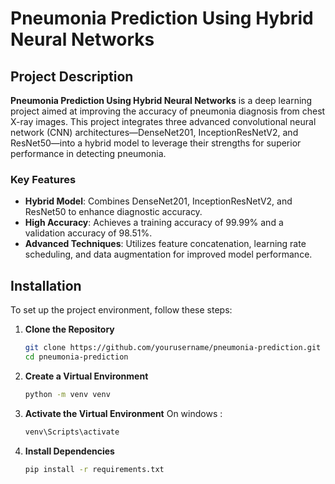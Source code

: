 # Pneumonia Prediction Using Hybrid Neural Networks

## Project Description

**Pneumonia Prediction Using Hybrid Neural Networks** is a deep learning project aimed at improving the accuracy of pneumonia diagnosis from chest X-ray images. This project integrates three advanced convolutional neural network (CNN) architectures—DenseNet201, InceptionResNetV2, and ResNet50—into a hybrid model to leverage their strengths for superior performance in detecting pneumonia.

### Key Features
- **Hybrid Model**: Combines DenseNet201, InceptionResNetV2, and ResNet50 to enhance diagnostic accuracy.
- **High Accuracy**: Achieves a training accuracy of 99.99% and a validation accuracy of 98.51%.
- **Advanced Techniques**: Utilizes feature concatenation, learning rate scheduling, and data augmentation for improved model performance.

## Installation

To set up the project environment, follow these steps:

1. **Clone the Repository**

   ```bash
   git clone https://github.com/yourusername/pneumonia-prediction.git
   cd pneumonia-prediction
2. **Create a Virtual Environment**
   ```bash
   python -m venv venv
3. **Activate the Virtual Environment**
   On windows :
      ```bash
      venv\Scripts\activate

4. **Install Dependencies**

   ```bash
   pip install -r requirements.txt





  
  
